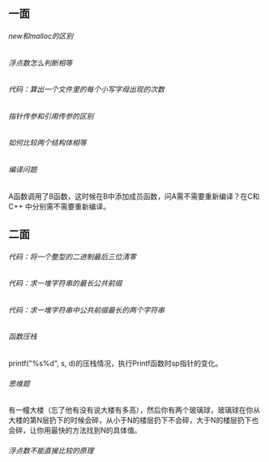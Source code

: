 ## 一面

###### new和malloc的区别

###### 浮点数怎么判断相等

###### 代码：算出一个文件里的每个小写字母出现的次数

###### 指针传参和引用传参的区别

###### 如何比较两个结构体相等

###### 编译问题

A函数调用了B函数，这时候在B中添加成员函数，问A需不需要重新编译？在C和C++ 中分别需不需要重新编译。





## 二面

###### 代码：将一个整型的二进制最后三位清零

###### 代码：求一堆字符串的最长公共前缀

###### 代码：求一堆字符串中公共前缀最长的两个字符串

###### 函数压栈

printf("%s%d", s, d)的压栈情况，执行Printf函数时sp指针的变化。

###### 思维题

有一幢大楼（忘了他有没有说大楼有多高），然后你有两个玻璃球，玻璃球在你从大楼的第N层扔下的时候会碎，从小于N的楼层扔下不会碎，大于N的楼层扔下也会碎，让你用最快的方法找到N的具体值。

###### 浮点数不能直接比较的原理

